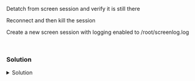 Detatch from screen session and verify it is still there

Reconnect and then kill the session

Create a new screen session with logging enabled to /root/screenlog.log

<br>

### Solution
<details>
<summary>Solution</summary>
Detatch from screen session

```plain
Ctrl A + D D
```

Verify that screen session is still running

```plain
screen -ls
```{{exec}}

Reconnect to that session

```plain
screen -r
```{{exec}}

Kill each window sessions

```plain
Ctrl A + K
y    #To really kill the window
```

Create a screen session with logging enabled to /root/screenlog.log

```plain
screen -L -Logfile /root/screenlog.log
```{{exec}}

Execute a command to log it out

```plain
for i in $(seq 100); do uptime; sleep 1; done
```{{exec}}

Detach the screen

```plain
Ctrl A + D D
```

Check log file
```plain
cat /root/screenlog.log
```{{exec}}


</details>